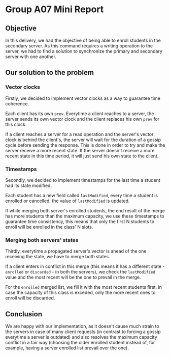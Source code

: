 # Group A07 Mini Report


## Objective


In this delivery, we had the objective of being able to enroll students in the secondary server. As this command
requires a writing operation to the server, we had to find a solution to synchronize the primary and secondary server
with one another.


## Our solution to the problem


### Vector clocks


Firstly, we decided to implement vector clocks as a way to guarantee time coherence.


Each client has its own `prev`. Everytime a client reaches to a server, the server sends its own vector clock and
the client replaces his own `prev` for this clock.


If a client reaches a server for a read operation and the server's vector clock is behind the client's, the server will wait for the duration
of a gossip cycle before sending the response. This is done in order to try and make the server receive a more recent
state. If the server doesn't receive a more recent state in this time period, it will just send his own state to the
client.


### Timestamps

Secondly, we decided to implement timestamps for the last time a student had its state modified.


Each student has a new field called `lastModified`, every time a student is enrolled or cancelled, the value of
`lastModified` is updated.


If while merging both server's enrolled students, the end result of the merge has more students than the maximum
capacity, we use these timestamps to guarantee time consistency, this means that only the first N students to enroll
will be enrolled in the class' N slots.


### Merging both servers' states


Thirdly, everytime a propagated server's vector is ahead of the one receiving the state, we have to merge both states.


If a client enters in conflict in this merge (this means it has a different state - `enrolled` or `discarded` - in both
the servers), we check the `lastModified` value and the most recent will be the one to prevail in the merge.


For the `enrolled` merged list, we fill it with the most recent students first, in case the capacity of this class is
exceded, only the more recent ones to enroll will be discarded.


## Conclusion


We are happy with our implementation, as it doesn't cause much strain to the servers in case of many client requests (in 
contrast to forcing a gossip everytime a server is outdated) and also resolves the maximum capacity conflict in a fair
way (choosing the older enrolled student instead of, for example, having a server enrolled list prevail over the one).